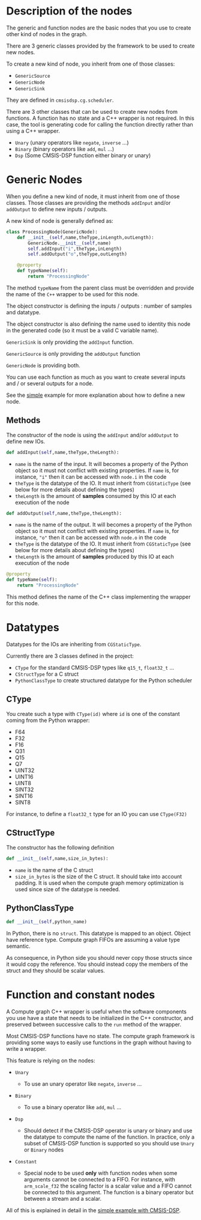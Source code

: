 # Description of the nodes

The generic and function nodes are the basic nodes that you use to create other kind of nodes in the graph.

There are 3 generic classes provided by the framework to be used to create new nodes.

To create a new kind of node, you inherit from one of those classes:

* `GenericSource`
* `GenericNode`
* `GenericSink`

They are defined in `cmsisdsp.cg.scheduler`.

There are 3 other classes that can be used to create new nodes from functions. A function has no state and a C++ wrapper is not required. In this case, the tool is generating code for calling the function directly rather than using a C++ wrapper.

* `Unary` (unary operators like `negate`, `inverse` ...)
* `Binary` (binary operators like `add`, `mul` ...)
* `Dsp` (Some CMSIS-DSP function either binary or unary)

# Generic Nodes

When you define a new kind of node, it must inherit from one of those classes. Those classes are providing the methods `addInput` and/or `addOutput` to define new inputs / outputs.

A new kind of node is generally defined as:

```python
class ProcessingNode(GenericNode):
    def __init__(self,name,theType,inLength,outLength):
        GenericNode.__init__(self,name)
        self.addInput("i",theType,inLength)
        self.addOutput("o",theType,outLength)

    @property
    def typeName(self):
        return "ProcessingNode"
```

The method `typeName` from the parent class must be overridden and provide the name of the `C++` wrapper to be used for this node.

The object constructor is defining the inputs / outputs : number of samples and datatype.

The object constructor is also defining the name used to identity this node in the generated code (so it must be a valid C variable name).

`GenericSink` is only providing the `addInput` function.

`GenericSource` is only providing the `addOutput` function

`GenericNode` is providing both.

You can use each function as much as you want to create several inputs and / or several outputs for a node.

See the [simple](../examples/simple/README.md) example for more explanation about how to define a new node.

## Methods

The constructor of the node is using the `addInput` and/or `addOutput` to define new IOs.

```python
def addInput(self,name,theType,theLength):
```

* `name` is the name of the input. It will becomes a property of the Python object so it must not conflict with existing properties. If `name` is, for instance, `"i"` then it can be accessed with `node.i` in the code
* `theType` is the datatype of the IO. It must inherit from `CGStaticType` (see below for more details about defining the types)
* `theLength` is the amount of **samples** consumed by this IO at each execution of the node

```python
def addOutput(self,name,theType,theLength):
```

* `name` is the name of the output. It will becomes a property of the Python object so it must not conflict with existing properties. If `name` is, for instance, `"o"` then it can be accessed with `node.o` in the code
* `theType` is the datatype of the IO. It must inherit from `CGStaticType` (see below for more details about defining the types)
* `theLength` is the amount of **samples** produced by this IO at each execution of the node

```python
@property
def typeName(self):
    return "ProcessingNode"
```

This method defines the name of the C++ class implementing the wrapper for this node.

# Datatypes

Datatypes for the IOs are inheriting from `CGStaticType`.

Currently there are 3 classes defined in the project:

* `CType` for the standard CMSIS-DSP types like `q15_t`, `float32_t` ...
* `CStructType` for a C struct
* `PythonClassType` to create structured datatype for the Python scheduler

## CType

You create such a type with `CType(id)` where `id` is one of the constant coming from the Python wrapper:

* F64
* F32
* F16
* Q31
* Q15
* Q7
* UINT32
* UINT16
* UINT8
* SINT32
* SINT16
* SINT8

For instance, to define a `float32_t` type for an IO you can use `CType(F32)`

## CStructType

The constructor has the following definition

```python
def __init__(self,name,size_in_bytes): 
```

* `name` is the name of the C struct
* `size_in_bytes` is the size of the C struct. It should take into account padding. It is used when the compute graph memory optimization is used since size of the datatype is needed. 

## PythonClassType

```python
def __init__(self,python_name)
```

In Python, there is no `struct`. This datatype is mapped to an object. Object have reference type. Compute graph FIFOs are assuming a value type semantic.

As consequence, in Python side you should never copy those structs since it would copy the reference. You should instead copy the members of the struct and they should be scalar values.

# Function and constant nodes

A Compute graph C++ wrapper is useful when the software components you use have a state that needs to be initialized in the C++ constructor, and preserved between successive calls to the `run` method of the wrapper.

Most CMSIS-DSP functions have no state. The compute graph framework is providing some ways to easily use functions in the graph without having to write a wrapper.

This feature is relying on the nodes:

* `Unary`
  * To use an unary operator like `negate`, `inverse` ...

* `Binary`
  * To use a binary operator like `add`, `mul` ...

* `Dsp`
  * Should detect if the CMSIS-DSP operator is unary or binary and use the datatype to compute the name of the function. In practice, only a subset of CMSIS-DSP function is supported so you should use `Unary` or `Binary` nodes

* `Constant`
  * Special node to be used **only** with function nodes when some arguments cannot be connected to a FIFO. For instance, with `arm_scale_f32` the scaling factor is a scalar value and a FIFO cannot be connected to this argument. The function is a binary operator but between a stream and a scalar.


All of this is explained in detail in the [simple example with CMSIS-DSP](../examples/simpledsp/README.md).

